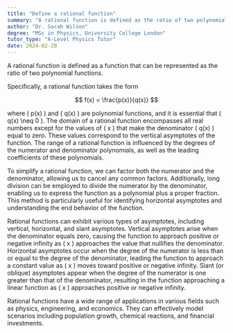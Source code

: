 ```yaml
---
title: "Define a rational function"
summary: "A rational function is defined as the ratio of two polynomial functions, representing a key concept in algebra and calculus involving the relationship between polynomials."
author: "Dr. Sarah Wilson"
degree: "MSc in Physics, University College London"
tutor_type: "A-Level Physics Tutor"
date: 2024-02-20
---
```


A rational function is defined as a function that can be represented as the ratio of two polynomial functions.

Specifically, a rational function takes the form 

$$
f(x) = \frac{p(x)}{q(x)}
$$

where \( p(x) \) and \( q(x) \) are polynomial functions, and it is essential that \( q(x) \neq 0 \). The domain of a rational function encompasses all real numbers except for the values of \( x \) that make the denominator \( q(x) \) equal to zero. These values correspond to the vertical asymptotes of the function. The range of a rational function is influenced by the degrees of the numerator and denominator polynomials, as well as the leading coefficients of these polynomials.

To simplify a rational function, we can factor both the numerator and the denominator, allowing us to cancel any common factors. Additionally, long division can be employed to divide the numerator by the denominator, enabling us to express the function as a polynomial plus a proper fraction. This method is particularly useful for identifying horizontal asymptotes and understanding the end behavior of the function.

Rational functions can exhibit various types of asymptotes, including vertical, horizontal, and slant asymptotes. Vertical asymptotes arise when the denominator equals zero, causing the function to approach positive or negative infinity as \( x \) approaches the value that nullifies the denominator. Horizontal asymptotes occur when the degree of the numerator is less than or equal to the degree of the denominator, leading the function to approach a constant value as \( x \) moves toward positive or negative infinity. Slant (or oblique) asymptotes appear when the degree of the numerator is one greater than that of the denominator, resulting in the function approaching a linear function as \( x \) approaches positive or negative infinity.

Rational functions have a wide range of applications in various fields such as physics, engineering, and economics. They can effectively model scenarios including population growth, chemical reactions, and financial investments.
    